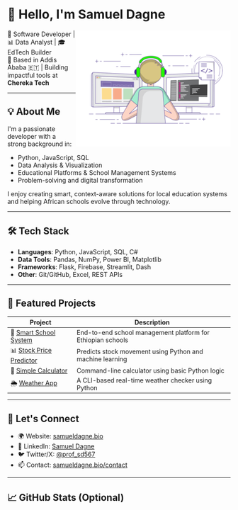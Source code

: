 # 👋 Hello, I'm Samuel Dagne

<img align="right" alt="Coding" width="350" src="https://raw.githubusercontent.com/devSouvik/devSouvik/master/gif3.gif">

🔹 Software Developer | 📊 Data Analyst | 🎓 EdTech Builder  
🔹 Based in Addis Ababa 🇪🇹 | Building impactful tools at **Chereka Tech**





---

## 💡 About Me

I'm a passionate developer with a strong background in:
- Python, JavaScript, SQL
- Data Analysis & Visualization
- Educational Platforms & School Management Systems
- Problem-solving and digital transformation

I enjoy creating smart, context-aware solutions for local education systems and helping African schools evolve through technology.

---

## 🛠️ Tech Stack

- **Languages**: Python, JavaScript, SQL, C#
- **Data Tools**: Pandas, NumPy, Power BI, Matplotlib
- **Frameworks**: Flask, Firebase, Streamlit, Dash
- **Other**: Git/GitHub, Excel, REST APIs

---

## 📌 Featured Projects

| Project | Description |
|--------|-------------|
| 🏫 [Smart School System](https://github.com/prof-sd1/school-management-system) | End-to-end school management platform for Ethiopian schools |
| 📊 [Stock Price Predictor](https://github.com/prof-sd1/stock-price-prediction) | Predicts stock movement using Python and machine learning |
| 🧮 [Simple Calculator](https://github.com/prof-sd1/simple-calculator) | Command-line calculator using basic Python logic |
| 🌦️ [Weather App](https://github.com/prof-sd1/weather-app) | A CLI-based real-time weather checker using Python |

---

## 🔗 Let's Connect

- 🌍 Website: [samueldagne.bio](https://samueldagne.bio)  
- 💼 LinkedIn: [Samuel Dagne](https://linkedin.com/in/samuel-dagne-230589262)  
- 🐦 Twitter/X: [@prof_sd567](https://x.com/prof_sd567)  
- 📫 Contact: [samueldagne.bio/contact](https://samueldagne.bio/contact)

---

## 📈 GitHub Stats (Optional)

<!-- Uncomment this if you want dynamic GitHub stats -->
<!--
![Samuel's GitHub stats](https://github-readme-stats.vercel.app/api?username=prof-sd1&show_icons=true&theme=radical)
-->

